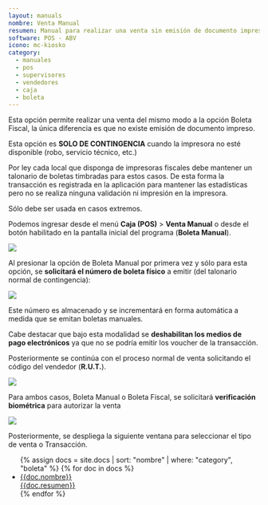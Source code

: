 ```yaml
---
layout: manuals
nombre: Venta Manual
resumen: Manual para realizar una venta sin emisión de documento impreso en el equipo POS.
software: POS - ABV
icono: mc-kiosko
category:
  - manuales
  - pos
  - supervisores
  - vendedores
  - caja
  - boleta
---
```

Esta opción permite realizar una venta del mismo modo a la opción Boleta Fiscal, la única diferencia es que no existe emisión de documento impreso.

Esta opción es **SOLO DE CONTINGENCIA** cuando la impresora no esté disponible (robo, servicio técnico, etc.)

Por ley cada local que disponga de impresoras fiscales debe mantener un talonario de boletas timbradas para estos casos. De esta forma la transacción es registrada en la aplicación para mantener las estadísticas pero no se realiza ninguna validación ni impresión en la impresora.

Sólo debe ser usada en casos extremos.

Podemos ingresar desde el menú **Caja (POS)** > **Venta Manual** o desde el botón habilitado en la pantalla inicial del programa (**Boleta Manual**).

<p class="centrado"><img src="{{site.baseurl}}/docs/pos/img/boletaManual/1.png"></p>

Al presionar la opción de Boleta Manual por primera vez y sólo para esta opción, se **solicitará el número de boleta físico** a emitir (del talonario normal de contingencia):

<p class="centrado"><img src="{{site.baseurl}}/docs/pos/img/boletaManual/2.png"></p>

Este número es almacenado y se incrementará en forma automática a medida que se emitan boletas manuales.

Cabe destacar que bajo esta modalidad se **deshabilitan los medios de pago electrónicos** ya que no se podría emitir los voucher de la transacción.

Posteriormente se continúa con el proceso normal de venta solicitando el código del vendedor (**R.U.T.**).

<p class="centrado"><img src="{{site.baseurl}}/docs/pos/img/boletaManual/3.png"></p>

Para ambos casos, Boleta Manual o Boleta Fiscal, se solicitará **verificación biométrica** para autorizar la venta

<p class="centrado"><img src="{{site.baseurl}}/docs/pos/img/boletaManual/4.png"></p>

Posteriormente, se despliega la siguiente ventana para seleccionar el tipo de venta o Transacción.

<div class="list-block">
	<ul>
		{% assign docs = site.docs | sort: "nombre" | where: "category", "boleta" %}
		{% for doc in docs %}
		<li><a href="{{doc.url}}" data-view=".view-main" class="item-link close-panel">
		<div class="item-content">
		<div class="item-media"><i class="{{doc.icono}}"></i></div>
		<div class="item-inner">
		<div class="item-title">{{doc.nombre}}</div>
		<div class="item-after">{{doc.resumen}}</div>
		</div>
		</div></a></li>
		{% endfor %}
	</ul>
</div>